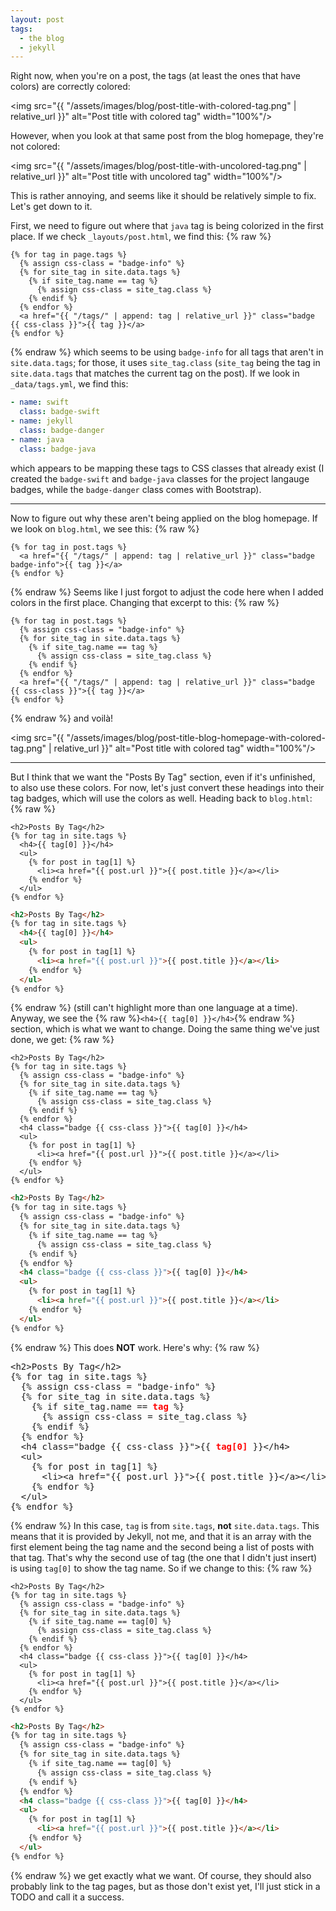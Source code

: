 ```yaml
---
layout: post
tags:
  - the blog
  - jekyll
---
```

Right now, when you're on a post, the tags (at least the ones that have colors) are correctly colored:

<img src="{{ "/assets/images/blog/post-title-with-colored-tag.png" | relative_url }}" alt="Post title with colored tag" width="100%"/>

However, when you look at that same post from the blog homepage, they're not colored:

<img src="{{ "/assets/images/blog/post-title-with-uncolored-tag.png" | relative_url }}" alt="Post title with uncolored tag" width="100%"/>

This is rather annoying, and seems like it should be relatively simple to fix. Let's get down to it.

First, we need to figure out where that `java` tag is being colorized in the first place. If we check `_layouts/post.html`, we find this:
{% raw %}
```liquid
{% for tag in page.tags %}
  {% assign css-class = "badge-info" %}
  {% for site_tag in site.data.tags %}
    {% if site_tag.name == tag %}
      {% assign css-class = site_tag.class %}
    {% endif %}
  {% endfor %}
  <a href="{{ "/tags/" | append: tag | relative_url }}" class="badge {{ css-class }}">{{ tag }}</a>
{% endfor %}
```
{% endraw %}
which seems to be using `badge-info` for all tags that aren't in `site.data.tags`; for those, it uses `site_tag.class` (`site_tag` being the tag in `site.data.tags` that matches the current tag on the post). If we look in `_data/tags.yml`, we find this:
```yaml
- name: swift
  class: badge-swift
- name: jekyll
  class: badge-danger
- name: java
  class: badge-java
```
which appears to be mapping these tags to CSS classes that already exist (I created the `badge-swift` and `badge-java` classes for the project langauge badges, while the `badge-danger` class comes with Bootstrap).

***

Now to figure out why these aren't being applied on the blog homepage. If we look on `blog.html`, we see this:
{% raw %}
```liquid
{% for tag in post.tags %}
  <a href="{{ "/tags/" | append: tag | relative_url }}" class="badge badge-info">{{ tag }}</a>
{% endfor %}
```
{% endraw %}
Seems like I just forgot to adjust the code here when I added colors in the first place. Changing that excerpt to this:
{% raw %}
```liquid
{% for tag in post.tags %}
  {% assign css-class = "badge-info" %}
  {% for site_tag in site.data.tags %}
    {% if site_tag.name == tag %}
      {% assign css-class = site_tag.class %}
    {% endif %}
  {% endfor %}
  <a href="{{ "/tags/" | append: tag | relative_url }}" class="badge {{ css-class }}">{{ tag }}</a>
{% endfor %}
```
{% endraw %}
and voilà!

<img src="{{ "/assets/images/blog/post-title-blog-homepage-with-colored-tag.png" | relative_url }}" alt="Post title with colored tag" width="100%"/>

***

But I think that we want the "Posts By Tag" section, even if it's unfinished, to also use these colors. For now, let's just convert these headings into their tag badges, which will use the colors as well. Heading back to `blog.html`:
{% raw %}
```liquid
<h2>Posts By Tag</h2>
{% for tag in site.tags %}
  <h4>{{ tag[0] }}</h4>
  <ul>
    {% for post in tag[1] %}
      <li><a href="{{ post.url }}">{{ post.title }}</a></li>
    {% endfor %}
  </ul>
{% endfor %}
```
```html
<h2>Posts By Tag</h2>
{% for tag in site.tags %}
  <h4>{{ tag[0] }}</h4>
  <ul>
    {% for post in tag[1] %}
      <li><a href="{{ post.url }}">{{ post.title }}</a></li>
    {% endfor %}
  </ul>
{% endfor %}
```
{% endraw %}
(still can't highlight more than one language at a time). Anyway, we see the {% raw %}`<h4>{{ tag[0] }}</h4>`{% endraw %} section, which is what we want to change. Doing the same thing we've just done, we get:
{% raw %}
```liquid
<h2>Posts By Tag</h2>
{% for tag in site.tags %}
  {% assign css-class = "badge-info" %}
  {% for site_tag in site.data.tags %}
    {% if site_tag.name == tag %}
      {% assign css-class = site_tag.class %}
    {% endif %}
  {% endfor %}
  <h4 class="badge {{ css-class }}">{{ tag[0] }}</h4>
  <ul>
    {% for post in tag[1] %}
      <li><a href="{{ post.url }}">{{ post.title }}</a></li>
    {% endfor %}
  </ul>
{% endfor %}
```
```html
<h2>Posts By Tag</h2>
{% for tag in site.tags %}
  {% assign css-class = "badge-info" %}
  {% for site_tag in site.data.tags %}
    {% if site_tag.name == tag %}
      {% assign css-class = site_tag.class %}
    {% endif %}
  {% endfor %}
  <h4 class="badge {{ css-class }}">{{ tag[0] }}</h4>
  <ul>
    {% for post in tag[1] %}
      <li><a href="{{ post.url }}">{{ post.title }}</a></li>
    {% endfor %}
  </ul>
{% endfor %}
```
{% endraw %}
This does **NOT** work. Here's why:
{% raw %}
<pre>
&lt;h2&gt;Posts By Tag&lt;/h2&gt;
{% for tag in site.tags %}
  {% assign css-class = "badge-info" %}
  {% for site_tag in site.data.tags %}
    {% if site_tag.name == <strong style="color: red;">tag</strong> %}
      {% assign css-class = site_tag.class %}
    {% endif %}
  {% endfor %}
  &lt;h4 class="badge {{ css-class }}"&gt;{{ <strong style="color: red;">tag[0]</strong> }}&lt;/h4&gt;
  &lt;ul&gt;
    {% for post in tag[1] %}
      &lt;li&gt;&lt;a href="{{ post.url }}"&gt;{{ post.title }}&lt;/a&gt;&lt;/li&gt;
    {% endfor %}
  &lt;/ul&gt;
{% endfor %}</pre>
{% endraw %}
In this case, `tag` is from `site.tags`, **not** `site.data.tags`. This means that it is provided by Jekyll, not me, and that it is an array with the first element being the tag name and the second being a list of posts with that tag. That's why the second use of tag (the one that I didn't just insert) is using `tag[0]` to show the tag name. So if we change to this:
{% raw %}
```liquid
<h2>Posts By Tag</h2>
{% for tag in site.tags %}
  {% assign css-class = "badge-info" %}
  {% for site_tag in site.data.tags %}
    {% if site_tag.name == tag[0] %}
      {% assign css-class = site_tag.class %}
    {% endif %}
  {% endfor %}
  <h4 class="badge {{ css-class }}">{{ tag[0] }}</h4>
  <ul>
    {% for post in tag[1] %}
      <li><a href="{{ post.url }}">{{ post.title }}</a></li>
    {% endfor %}
  </ul>
{% endfor %}
```
```html
<h2>Posts By Tag</h2>
{% for tag in site.tags %}
  {% assign css-class = "badge-info" %}
  {% for site_tag in site.data.tags %}
    {% if site_tag.name == tag[0] %}
      {% assign css-class = site_tag.class %}
    {% endif %}
  {% endfor %}
  <h4 class="badge {{ css-class }}">{{ tag[0] }}</h4>
  <ul>
    {% for post in tag[1] %}
      <li><a href="{{ post.url }}">{{ post.title }}</a></li>
    {% endfor %}
  </ul>
{% endfor %}
```
{% endraw %}
we get exactly what we want. Of course, they should also probably link to the tag pages, but as those don't exist yet, I'll just stick in a TODO and call it a success.

